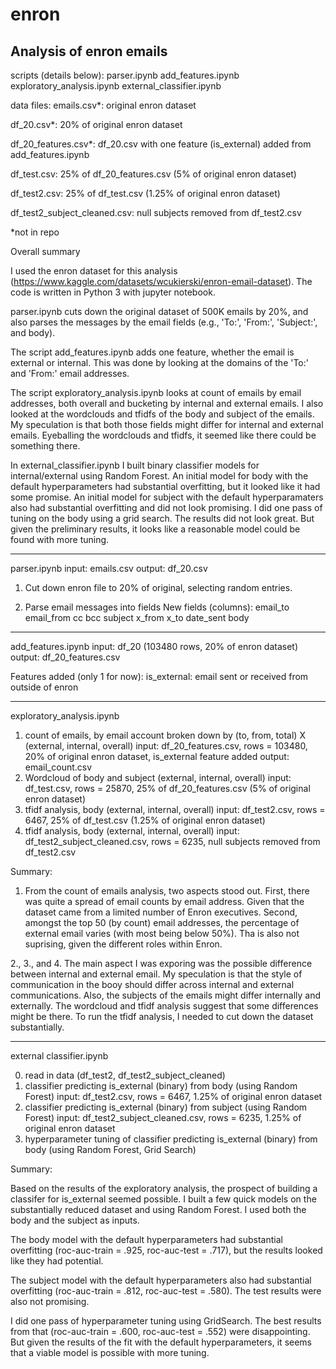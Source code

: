 # enron
Analysis of enron emails
------------------------------------
scripts (details below):
parser.ipynb
add_features.ipynb
exploratory_analysis.ipynb
external_classifier.ipynb

data files:
emails.csv*: original enron dataset

df_20.csv*: 20% of original enron dataset

df_20_features.csv*: df_20.csv with one feature (is_external) added from add_features.ipynb 

df_test.csv: 25% of df_20_features.csv (5% of original enron dataset)

df_test2.csv: 25% of df_test.csv (1.25% of original enron dataset)

df_test2_subject_cleaned.csv: null subjects removed from df_test2.csv

*not in repo

Overall summary

I used the enron dataset for this analysis 
(https://www.kaggle.com/datasets/wcukierski/enron-email-dataset). The code is written in 
Python 3 with jupyter notebook. 

parser.ipynb cuts down the original dataset of 500K emails by 20%, and also parses the 
messages by the email fields (e.g., 'To:', 'From:', 'Subject:', and body). 

The script add_features.ipynb adds one feature, whether the email is external or internal. 
This was done by looking at the domains of the 'To:' and 'From:' email addresses.

The script exploratory_analysis.ipynb looks at count of emails by email addresses, both 
overall and bucketing by internal and external emails. I also looked at the wordclouds 
and tfidfs of the body and subject of the emails. My speculation is that both those fields 
might differ for internal and external emails. Eyeballing the wordclouds and tfidfs, it 
seemed like there could be something there.

In external_classifier.ipynb I built binary classifier models for internal/external using 
Random Forest. An initial model for body with the default hyperparameters had substantial 
overfitting, but it looked like it had some promise. An initial model for subject with the 
default hyperparamaters also had substantial overfitting and did not look promising. I did 
one pass of tuning on the body using a grid search. The results did not look great. But 
given the preliminary results, it looks like a reasonable model could be found with more tuning.

------------------------------------
parser.ipynb
input: emails.csv
output: df_20.csv

1. Cut down enron file to 20% of original, selecting random entries.

2. Parse email messages into fields
New fields (columns):
email_to
email_from
cc
bcc
subject
x_from
x_to
date_sent
body

------------------------------------
add_features.ipynb
input: df_20 (103480 rows, 20% of enron dataset)
output: df_20_features.csv

Features added (only 1 for now):
is_external: email sent or received from outside of enron

------------------------------------
exploratory_analysis.ipynb

1. count of emails, by email account
        broken down by (to, from, total) X (external, internal, overall)
        input: df_20_features.csv, rows = 103480, 20% of original enron dataset, 
               is_external feature added
        output: email_count.csv
2. Wordcloud of body and subject (external, internal, overall)
        input: df_test.csv, rows = 25870, 25% of df_20_features.csv 
               (5% of original enron dataset)
3. tfidf analysis, body (external, internal, overall)
        input: df_test2.csv, rows = 6467, 25% of df_test.csv 
               (1.25% of original enron dataset)
4. tfidf analysis, body (external, internal, overall)
        input: df_test2_subject_cleaned.csv, rows = 6235, 
               null subjects removed from df_test2.csv

Summary:

1. From the count of emails analysis, two aspects stood out. First, there was quite a spread 
of email counts by email address. Given that the dataset came from a limited number of Enron 
executives. Second, amongst the top 50 (by count) email addresses, the percentage of external 
email varies (with most being below 50%). Tha is also not suprising, given the different 
roles within Enron.

2., 3., and 4. The main aspect I was exporing was the possible difference between internal 
and external email. My speculation is that the style of communication in the booy should 
differ across internal and external communications. Also, the subjects of the emails might 
differ internally and externally. The wordcloud and tfidf analysis suggest that some 
differences might be there. To run the tfidf analysis, I needed to cut down the dataset 
substantially.

------------------------------------
external classifier.ipynb

0. read in data (df_test2, df_test2_subject_cleaned)
1. classifier predicting is_external (binary) from body (using Random Forest)
        input: df_test2.csv, rows = 6467, 1.25% of original enron dataset
2. classifier predicting is_external (binary) from subject (using Random Forest)
        input: df_test2_subject_cleaned.csv, rows = 6235, 1.25% of original enron dataset
3. hyperparameter tuning of classifier predicting is_external (binary) from body 
   (using Random Forest, Grid Search)       

Summary:

Based on the results of the exploratory analysis, the prospect of building a classifer for 
is_external seemed possible. I built a few quick models on the substantially reduced dataset 
and using Random Forest. I used both the body and the subject as inputs.

The body model with the default hyperparameters had substantial overfitting 
(roc-auc-train = .925, roc-auc-test = .717), but the results looked like they had potential.

The subject model with the default hyperparameters also had substantial overfitting 
(roc-auc-train = .812, roc-auc-test = .580). The test results were also not promising.

I did one pass of hyperparameter tuning using GridSearch. The best results from that 
(roc-auc-train = .600, roc-auc-test = .552) were disappointing. But given the results of the 
fit with the default hyperparameters, it seems that a viable model is possible with more tuning.
